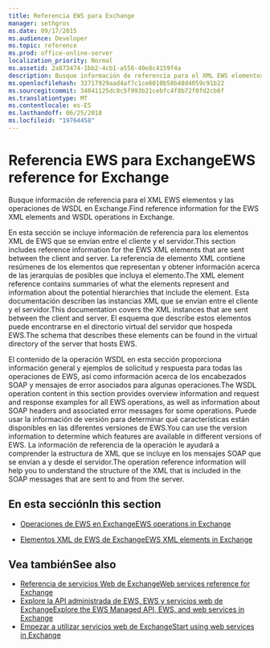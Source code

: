 ```yaml
---
title: Referencia EWS para Exchange
manager: sethgros
ms.date: 09/17/2015
ms.audience: Developer
ms.topic: reference
ms.prod: office-online-server
localization_priority: Normal
ms.assetid: 2a873474-1bb2-4cb1-a556-40e8c4159f4a
description: Busque información de referencia para el XML EWS elementos y las operaciones de WSDL en Exchange.
ms.openlocfilehash: 32717929aad4af7c1ce6010b58b48d4059c91b22
ms.sourcegitcommit: 34041125dc8c5f993b21cebfc4f8b72f0fd2cb6f
ms.translationtype: MT
ms.contentlocale: es-ES
ms.lasthandoff: 06/25/2018
ms.locfileid: "19764458"
---
```

# <a name="ews-reference-for-exchange"></a><span data-ttu-id="131d3-103">Referencia EWS para Exchange</span><span class="sxs-lookup"><span data-stu-id="131d3-103">EWS reference for Exchange</span></span>

<span data-ttu-id="131d3-104">Busque información de referencia para el XML EWS elementos y las operaciones de WSDL en Exchange.</span><span class="sxs-lookup"><span data-stu-id="131d3-104">Find reference information for the EWS XML elements and WSDL operations in Exchange.</span></span>
  
<span data-ttu-id="131d3-105">En esta sección se incluye información de referencia para los elementos XML de EWS que se envían entre el cliente y el servidor.</span><span class="sxs-lookup"><span data-stu-id="131d3-105">This section includes reference information for the EWS XML elements that are sent between the client and server.</span></span> <span data-ttu-id="131d3-106">La referencia de elemento XML contiene resúmenes de los elementos que representan y obtener información acerca de las jerarquías de posibles que incluya el elemento.</span><span class="sxs-lookup"><span data-stu-id="131d3-106">The XML element reference contains summaries of what the elements represent and information about the potential hierarchies that include the element.</span></span> <span data-ttu-id="131d3-107">Esta documentación describen las instancias XML que se envían entre el cliente y el servidor.</span><span class="sxs-lookup"><span data-stu-id="131d3-107">This documentation covers the XML instances that are sent between the client and server.</span></span> <span data-ttu-id="131d3-108">El esquema que describe estos elementos puede encontrarse en el directorio virtual del servidor que hospeda EWS.</span><span class="sxs-lookup"><span data-stu-id="131d3-108">The schema that describes these elements can be found in the virtual directory of the server that hosts EWS.</span></span> 
  
<span data-ttu-id="131d3-109">El contenido de la operación WSDL en esta sección proporciona información general y ejemplos de solicitud y respuesta para todas las operaciones de EWS, así como información acerca de los encabezados SOAP y mensajes de error asociados para algunas operaciones.</span><span class="sxs-lookup"><span data-stu-id="131d3-109">The WSDL operation content in this section provides overview information and request and response examples for all EWS operations, as well as information about SOAP headers and associated error messages for some operations.</span></span> <span data-ttu-id="131d3-110">Puede usar la información de versión para determinar qué características están disponibles en las diferentes versiones de EWS.</span><span class="sxs-lookup"><span data-stu-id="131d3-110">You can use the version information to determine which features are available in different versions of EWS.</span></span> <span data-ttu-id="131d3-111">La información de referencia de la operación le ayudará a comprender la estructura de XML que se incluye en los mensajes SOAP que se envían a y desde el servidor.</span><span class="sxs-lookup"><span data-stu-id="131d3-111">The operation reference information will help you to understand the structure of the XML that is included in the SOAP messages that are sent to and from the server.</span></span> 
  
## <a name="in-this-section"></a><span data-ttu-id="131d3-112">En esta sección</span><span class="sxs-lookup"><span data-stu-id="131d3-112">In this section</span></span>
<span data-ttu-id="131d3-113"><a name="bk_InThisSection"> </a></span><span class="sxs-lookup"><span data-stu-id="131d3-113"></span></span>

- [<span data-ttu-id="131d3-114">Operaciones de EWS en Exchange</span><span class="sxs-lookup"><span data-stu-id="131d3-114">EWS operations in Exchange</span></span>](ews-operations-in-exchange.md)
    
- [<span data-ttu-id="131d3-115">Elementos XML de EWS de Exchange</span><span class="sxs-lookup"><span data-stu-id="131d3-115">EWS XML elements in Exchange</span></span>](ews-xml-elements-in-exchange.md)
    
## <a name="see-also"></a><span data-ttu-id="131d3-116">Vea también</span><span class="sxs-lookup"><span data-stu-id="131d3-116">See also</span></span>

- [<span data-ttu-id="131d3-117">Referencia de servicios Web de Exchange</span><span class="sxs-lookup"><span data-stu-id="131d3-117">Web services reference for Exchange</span></span>](web-services-reference-for-exchange.md)
- [<span data-ttu-id="131d3-118">Explore la API administrada de EWS, EWS y servicios web de Exchange</span><span class="sxs-lookup"><span data-stu-id="131d3-118">Explore the EWS Managed API, EWS, and web services in Exchange</span></span>](../exchange-web-services/explore-the-ews-managed-api-ews-and-web-services-in-exchange.md)
- [<span data-ttu-id="131d3-119">Empezar a utilizar servicios web de Exchange</span><span class="sxs-lookup"><span data-stu-id="131d3-119">Start using web services in Exchange</span></span>](../exchange-web-services/start-using-web-services-in-exchange.md)
    

